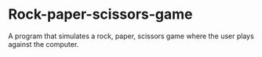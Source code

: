 # Rock-paper-scissors-game
A program that simulates a rock, paper, scissors game where the user plays against the computer.
